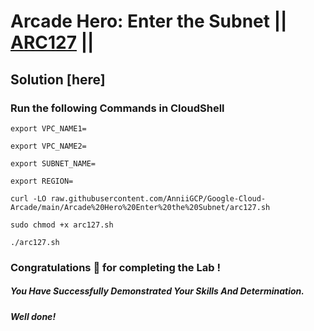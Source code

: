 # Arcade Hero: Enter the Subnet || [ARC127](https://www.cloudskillsboost.google/focuses/85625?parent=catalog) ||

## Solution [here] 

### Run the following Commands in CloudShell

```
export VPC_NAME1=

export VPC_NAME2=

export SUBNET_NAME=

export REGION=
```
```
curl -LO raw.githubusercontent.com/AnniiGCP/Google-Cloud-Arcade/main/Arcade%20Hero%20Enter%20the%20Subnet/arc127.sh

sudo chmod +x arc127.sh

./arc127.sh
```

### Congratulations 🎉 for completing the Lab !

##### *You Have Successfully Demonstrated Your Skills And Determination.*

#### *Well done!*

 

 
